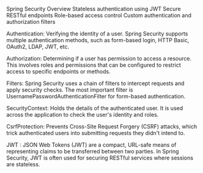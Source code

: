 Spring Security
Overview
Stateless authentication using JWT
Secure RESTful endpoints
Role-based access control
Custom authentication and authorization filters


Authentication: Verifying the identity of a user. Spring Security supports multiple authentication methods, such as form-based login, HTTP Basic, OAuth2, LDAP, JWT, etc.

Authorization: Determining if a user has permission to access a resource. This involves roles and permissions that can be configured to restrict access to specific endpoints or methods.

Filters: Spring Security uses a chain of filters to intercept requests and apply security checks. The most important filter is UsernamePasswordAuthenticationFilter for form-based authentication.

SecurityContext: Holds the details of the authenticated user. It is used across the application to check the user's identity and roles.

CsrfProtection: Prevents Cross-Site Request Forgery (CSRF) attacks, which trick authenticated users into submitting requests they didn't intend to.

JWT : JSON Web Tokens (JWT) are a compact, URL-safe means of representing claims to be transferred between two parties. In Spring Security, JWT is often used for securing RESTful services where sessions are stateless.
